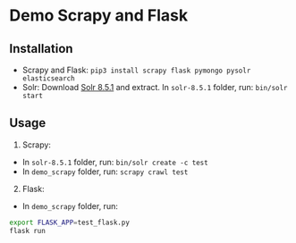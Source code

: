 # Demo Scrapy and Flask

## Installation

- Scrapy and Flask: `pip3 install scrapy flask pymongo pysolr elasticsearch`
- Solr: Download [Solr 8.5.1](https://www.apache.org/dyn/closer.lua/lucene/solr/8.5.1/solr-8.5.1.tgz) and extract. In `solr-8.5.1` folder, run: `bin/solr start`

## Usage

1. Scrapy:
- In `solr-8.5.1` folder, run: `bin/solr create -c test`
- In `demo_scrapy` folder, run: `scrapy crawl test`

2. Flask:
- In `demo_scrapy` folder, run:

```bash
export FLASK_APP=test_flask.py
flask run
```